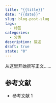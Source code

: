 ```yaml
---
title: "{{title}}"
date: "{{date}}"
slug: blog-post-slug
tags:
  - 标签
categories:
  - 分类
description: 描述
draft: true
state: "0"
---
```


从这里开始撰写正文……

## 参考文献

- 参考文献 1
